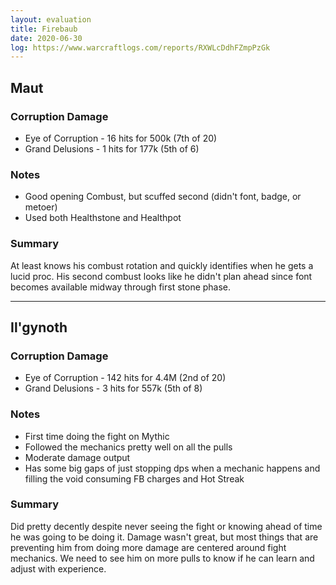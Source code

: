 ```yaml
---
layout: evaluation
title: Firebaub
date: 2020-06-30
log: https://www.warcraftlogs.com/reports/RXWLcDdhFZmpPzGk
---
```


## Maut

### Corruption Damage

* Eye of Corruption - 16 hits for 500k (7th of 20)
* Grand Delusions - 1 hits for 177k (5th of 6)

### Notes

* Good opening Combust, but scuffed second (didn't font, badge, or metoer)
* Used both Healthstone and Healthpot

### Summary

At least knows his combust rotation and quickly identifies when he gets a lucid proc.  His second combust looks like he didn't plan ahead since font becomes available midway through first stone phase.

---

## Il'gynoth

### Corruption Damage

* Eye of Corruption - 142 hits for 4.4M (2nd of 20)
* Grand Delusions - 3 hits for 557k (5th of 8)

### Notes

- First time doing the fight on Mythic
- Followed the mechanics pretty well on all the pulls
- Moderate damage output
- Has some big gaps of just stopping dps when a mechanic happens and filling the void consuming FB charges and Hot Streak

### Summary

Did pretty decently despite never seeing the fight or knowing ahead of time he was going to be doing it.  Damage wasn't great, but most things that are preventing him from doing more damage are centered around fight mechanics.  We need to see him on more pulls to know if he can learn and adjust with experience.